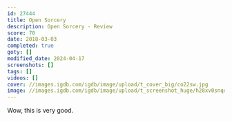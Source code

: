 ```yaml
---
id: 27444
title: Open Sorcery
description: Open Sorcery - Review
score: 70
date: 2018-03-03
completed: true
goty: []
modified_date: 2024-04-17
screenshots: []
tags: []
videos: []
cover: //images.igdb.com/igdb/image/upload/t_cover_big/co22sw.jpg
image: //images.igdb.com/igdb/image/upload/t_screenshot_huge/h28xv0snqdgdrwtsbrcu.jpg
---
```

Wow, this is very good.